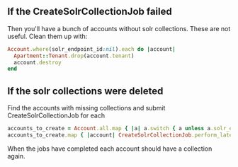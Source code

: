 ## If the CreateSolrCollectionJob failed
Then you'll have a bunch of accounts without solr collections. These are not useful. Clean them up with:
```ruby
Account.where(solr_endpoint_id:nil).each do |account|
  Apartment::Tenant.drop(account.tenant)
  account.destroy
end
```

## If the solr collections were deleted
Find the accounts with missing collections and submit CreateSolrCollectionJob for each
```ruby
accounts_to_create = Account.all.map { |a| a.switch { a unless a.solr_endpoint.ping } }.compact
accounts_to_create.map { |account| CreateSolrCollectionJob.perform_later(account) }
```
When the jobs have completed each account should have a collection again.
